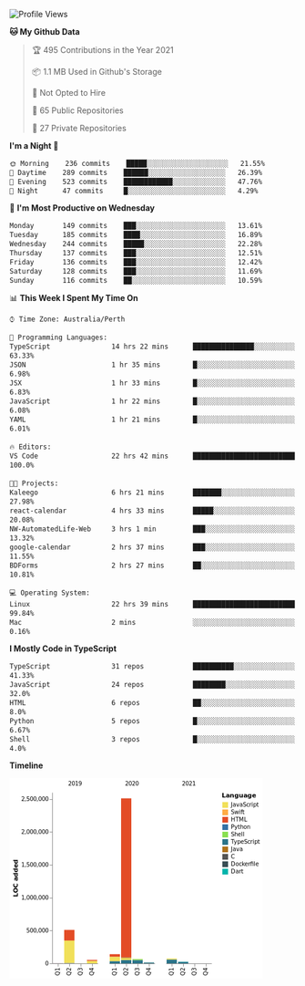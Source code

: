 <!--START_SECTION:waka-->
![Profile Views](http://img.shields.io/badge/Profile%20Views-2-blue)

**🐱 My Github Data** 

> 🏆 495 Contributions in the Year 2021
 > 
> 📦 1.1 MB Used in Github's Storage 
 > 
> 🚫 Not Opted to Hire
 > 
> 📜 65 Public Repositories 
 > 
> 🔑 27 Private Repositories  
 > 
**I'm a Night 🦉** 

```text
🌞 Morning    236 commits    █████░░░░░░░░░░░░░░░░░░░░   21.55% 
🌆 Daytime    289 commits    ██████░░░░░░░░░░░░░░░░░░░   26.39% 
🌃 Evening    523 commits    ████████████░░░░░░░░░░░░░   47.76% 
🌙 Night      47 commits     █░░░░░░░░░░░░░░░░░░░░░░░░   4.29%

```
📅 **I'm Most Productive on Wednesday** 

```text
Monday       149 commits    ███░░░░░░░░░░░░░░░░░░░░░░   13.61% 
Tuesday      185 commits    ████░░░░░░░░░░░░░░░░░░░░░   16.89% 
Wednesday    244 commits    █████░░░░░░░░░░░░░░░░░░░░   22.28% 
Thursday     137 commits    ███░░░░░░░░░░░░░░░░░░░░░░   12.51% 
Friday       136 commits    ███░░░░░░░░░░░░░░░░░░░░░░   12.42% 
Saturday     128 commits    ███░░░░░░░░░░░░░░░░░░░░░░   11.69% 
Sunday       116 commits    ██░░░░░░░░░░░░░░░░░░░░░░░   10.59%

```


📊 **This Week I Spent My Time On** 

```text
⌚︎ Time Zone: Australia/Perth

💬 Programming Languages: 
TypeScript               14 hrs 22 mins      ███████████████░░░░░░░░░░   63.33% 
JSON                     1 hr 35 mins        █░░░░░░░░░░░░░░░░░░░░░░░░   6.98% 
JSX                      1 hr 33 mins        █░░░░░░░░░░░░░░░░░░░░░░░░   6.83% 
JavaScript               1 hr 22 mins        █░░░░░░░░░░░░░░░░░░░░░░░░   6.08% 
YAML                     1 hr 21 mins        █░░░░░░░░░░░░░░░░░░░░░░░░   6.01%

🔥 Editors: 
VS Code                  22 hrs 42 mins      █████████████████████████   100.0%

🐱‍💻 Projects: 
Kaleego                  6 hrs 21 mins       ███████░░░░░░░░░░░░░░░░░░   27.98% 
react-calendar           4 hrs 33 mins       █████░░░░░░░░░░░░░░░░░░░░   20.08% 
NW-AutomatedLife-Web     3 hrs 1 min         ███░░░░░░░░░░░░░░░░░░░░░░   13.32% 
google-calendar          2 hrs 37 mins       ███░░░░░░░░░░░░░░░░░░░░░░   11.55% 
BDForms                  2 hrs 27 mins       ██░░░░░░░░░░░░░░░░░░░░░░░   10.81%

💻 Operating System: 
Linux                    22 hrs 39 mins      █████████████████████████   99.84% 
Mac                      2 mins              ░░░░░░░░░░░░░░░░░░░░░░░░░   0.16%

```

**I Mostly Code in TypeScript** 

```text
TypeScript               31 repos            ██████████░░░░░░░░░░░░░░░   41.33% 
JavaScript               24 repos            ████████░░░░░░░░░░░░░░░░░   32.0% 
HTML                     6 repos             ██░░░░░░░░░░░░░░░░░░░░░░░   8.0% 
Python                   5 repos             █░░░░░░░░░░░░░░░░░░░░░░░░   6.67% 
Shell                    3 repos             █░░░░░░░░░░░░░░░░░░░░░░░░   4.0%

```


**Timeline**

![Chart not found](https://raw.githubusercontent.com/NWylynko/NWylynko/main/charts/bar_graph.png) 


<!--END_SECTION:waka-->
